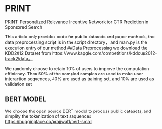 # PRINT
PRINT: Personalized Relevance Incentive Network for CTR Prediction in Sponsored Search

This article only provides code for public datasets and paper methods, the data preprocessing script is in the script directory，
and main.py is the execution entry of our method
##Data Preprocessing
we download the KDD2012 Dataset from https://www.kaggle.com/competitions/kddcup2012-track2/data。

We randomly choose to retain 10% of users to improve the computation efficiency. Then 50% of the sampled samples are used to make user interaction sequences, 40% are used as training set, and 10% are used as validation set

## BERT MODEL
We choose the open source BERT model to process public datasets, and simplify the tokenization of text sequences 
https://huggingface.co/prajjwal1/bert-small


